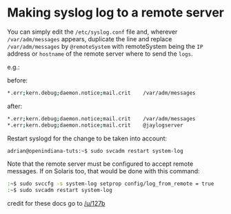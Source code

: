 # Making syslog log to a remote server

You can simply edit the ``/etc/syslog.conf`` file and, wherever
``/var/adm/messages`` appears, duplicate the line and replace
``/var/adm/messages`` by ```@remoteSystem``` with remoteSystem being the
``IP`` address or ```hostname``` of the remote server where to send the
``logs``.

e.g.:

before:

```bash
*.err;kern.debug;daemon.notice;mail.crit    /var/adm/messages
```

after:

```bash
*.err;kern.debug;daemon.notice;mail.crit    /var/adm/messages
*.err;kern.debug;daemon.notice;mail.crit    @jaylogserver
```

Restart syslogd for the change to be taken into account:

```bash
adrian@openindiana-tuts:~$ sudo svcadm restart system-log
```

Note that the remote server must be configured to accept remote messages.
If on Solaris too, that would be done with this command:

```bash
:~$ sudo svccfg -s system-log setprop config/log_from_remote = true
:~$ sudo svcadm restart system-log
```

credit for these docs go to [/u/127b](https://www.reddit.com/user/127b)
